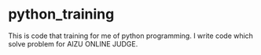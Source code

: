 # python_training

This is code that training for me of python programming.
I write code which solve problem for AIZU ONLINE JUDGE.